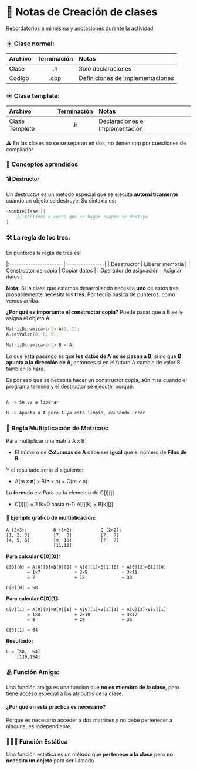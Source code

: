 # 📝 Notas de Creación de clases
Recordatorios a mi misma y anotaciones durante la actividad

### ☀️ Clase normal:
| Archivo | Terminación | Notas                            |
|:--------|:-----------:|:---------------------------------|
| Clase   | .h          | Solo declaraciones               |
| Codigo  | .cpp        | Definiciones de implementaciones |

### ☀️ Clase template:
| Archivo       | Terminación | Notas                           |
|:--------------|:-----------:|:--------------------------------|
| Clase Templete| .h          | Declaraciones e Implementación  |

⚠️ En las clases no se se separan en dos, no tienen cpp por cuestiones de compilador

### 🎲 Conceptos aprendidos

#### 💣 Destructor
Un destructor es un método especial que se ejecuta **automáticamente** cuando un objeto se destruye. Su sintaxix es:

```cpp
~NombreClase(){
    // Acciones o cosas que se hagan cuando se destrye
}
```
    
### 🛠️ La regla de los tres:
En punteros la regla de tres es:

|:-----------------------|:----------------|
| Deestructor            | Liberar memoria |
| Constructor de copia   | Copiar datos    |
| Operador de asignación | Asignar datos   |

**Nota:** Si la clase que estamos desarrollando necesita **uno** de estos tres, probablemente necesita los **tres**. Por teoría básica de punteros, como vemos arriba.

**¿Por qué es importante el constructor copia?** Puede pasar que a B se le asigna el objeto A:

```cpp
MatrizDinamica<int> A(2, 2);
A.setValor(0, 0, 5);

MatrizDinamica<int> B = A;
```

Lo que esta pasando es que **los datos de A no se pasan a B**, si no que **B apunta a la dirección de A**, entonces si en el futuro A cambia de valor B tambien lo hara.

Es por eso que se necesita hacer un constructor copia, aún mas cuando el programa termine y el destructor se ejecute, porque:

```cpp

A -> Se va a liberar

B -> Apunta a A pero A ya esta limpio, causando Error
```

### 🚫 Regla Multiplicación de Matrices:
Para multiplicar una matriz A x B:
- El número de **Columnas de A** debe ser **igual** que el número de **Filas de B**.

Y el resultado seria el siguiente:
- A(m x **n**) x B(**n** x p) = C(m x p)

La **formula** es: Para cada elemento de C[i][j]
- C[i][j] = Σ(k=0 hasta n-1) A[i][k] × B[k][j]

#### 🌈 Ejemplo gráfico de multiplicación:
```
A (2×3):          B (3×2):          C (2×2):
[1, 2, 3]         [7,  8]           [?,  ?]
[4, 5, 6]         [9, 10]           [?,  ?]
                  [11,12]
```
**Para calcular C[0][0]:**

```
C[0][0] = A[0][0]×B[0][0] + A[0][1]×B[1][0] + A[0][2]×B[2][0]
        = 1×7             + 2×9             + 3×11
        = 7               + 18              + 33

C[0][0] = 58
```
**Para calcular C[0][1]:**
```
C[0][1] = A[0][0]×B[0][1] + A[0][1]×B[1][1] + A[0][2]×B[2][1]
        = 1×8             + 2×10            + 3×12
        = 8               + 20              + 36
        
C[0][1] = 64
```
**Resultado:**
```
C = [58,  64]
    [139,154]
```

### 🫂 Función Amiga:
Una función amiga es una funcion que **no es miembro de la clase**, pero tiene acceso especial a los atributos de la clase.

#### ¿Por qué en esta práctica es necesario?
Porque es necesario acceder a dos matrices y no debe pertenecer a ninguna, es independiente.

### 👨🏿‍🦼 Función Estática
Una función estática es un método que **pertenece a la clase** pero **no necesita un objeto** para ser llamado